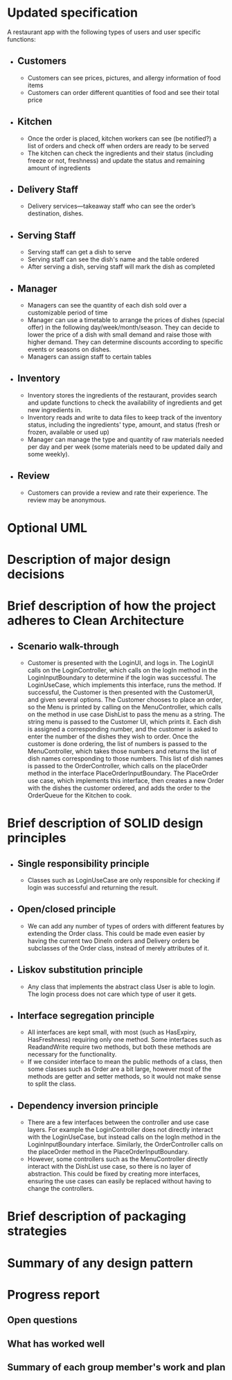 # Updated specification
A restaurant app with the following types of users and user specific functions:

- ## Customers
    - Customers can see prices, pictures, and allergy information of food items
    - Customers can order different quantities of food and see their total price
- ## Kitchen
    - Once the order is placed, kitchen workers can see (be notified?) a list of orders and check off when orders are ready to be served
    - The kitchen can check the ingredients and their status (including freeze or not, freshness) and update the status and remaining amount of ingredients
- ## Delivery Staff
    - Delivery services—takeaway staff who can see the order’s destination, dishes.
- ## Serving Staff
    - Serving staff can get a dish to serve
    - Serving staff can see the dish's name and the table ordered
    - After serving a dish, serving staff will mark the dish as completed
- ## Manager
    - Managers can see the quantity of each dish sold over a customizable period of time
    - Manager can use a timetable to arrange the prices of dishes (special offer) in the following day/week/month/season. They can decide to lower the price of a dish with small demand and raise those with higher demand. They can determine discounts according to specific events or seasons on dishes. 
    - Managers can assign staff to certain tables
- ## Inventory
    - Inventory stores the ingredients of the restaurant, provides search and update functions to check the availability of ingredients and get new ingredients in. 
    - Inventory reads and write to data files to keep track of the inventory status, including the ingredients' type, amount, and status (fresh or frozen, available or used up)
    - Manager can manage the type and quantity of raw materials needed per day and per week (some materials need to be updated daily and some weekly).
- ## Review
    - Customers can provide a review and rate their experience. The review may be anonymous.
# Optional UML
# Description of major design decisions
# Brief description of how the project adheres to Clean Architecture
- ## Scenario walk-through
  - Customer is presented with the LoginUI, and logs in. The LoginUI calls on the LoginController, which calls on the logIn method in the LoginInputBoundary to determine if the login was successful. The LoginUseCase, which implements this interface, runs the method. If successful, the Customer is then presented with the CustomerUI, and given several options. The Customer chooses to place an order, so the Menu is printed by calling on the MenuController, which calls on the method in use case DishList to pass the menu as a string. The string menu is passed to the Customer UI, which prints it. Each dish is assigned a corresponding number, and the customer is asked to enter the number of the dishes they wish to order. Once the customer is done ordering, the list of numbers is passed to the MenuController, which takes those numbers and returns the list of dish names corresponding to those numbers. This list of dish names is passed to the OrderController, which calls on the placeOrder method in the interface PlaceOrderInputBoundary. The PlaceOrder use case, which implements this interface, then creates a new Order with the dishes the customer ordered, and adds the order to the OrderQueue for the Kitchen to cook.
# Brief description of SOLID design principles
- ## Single responsibility principle
  - Classes such as LoginUseCase are only responsible for checking if login was successful and returning the result.
- ## Open/closed principle
  - We can add any number of types of orders with different features by extending the Order class. This could be made even easier by having the current two DineIn orders and Delivery orders be subclasses of the Order class, instead of merely attributes of it.
- ## Liskov substitution principle
  - Any class that implements the abstract class User is able to login. The login process does not care which type of user it gets.
- ## Interface segregation principle
  - All interfaces are kept small, with most (such as HasExpiry, HasFreshness) requiring only one method. Some interfaces such as ReadandWrite require two methods, but both these methods are necessary for the functionality.
  - If we consider interface to mean the public methods of a class, then some classes such as Order are a bit large, however most of the methods are getter and setter methods, so it would not make sense to split the class.
- ## Dependency inversion principle
  - There are a few interfaces between the controller and use case layers. For example the LoginController does not directly interact with the LoginUseCase, but instead calls on the logIn method in the LoginInputBoundary interface. Similarly, the OrderController calls on the placeOrder method in the PlaceOrderInputBoundary.
  - However, some controllers such as the MenuController directly interact with the DishList use case, so there is no layer of abstraction. This could be fixed by creating more interfaces, ensuring the use cases can easily be replaced without having to change the controllers.
# Brief description of packaging strategies
# Summary of any design pattern
# Progress report
## Open questions
## What has worked well
## Summary of each group member's work and plan 
